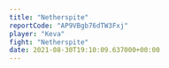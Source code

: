 ```yaml
---
title: "Netherspite"
reportCode: "AP9VBgb76dTW3Fxj"
player: "Keva"
fight: "Netherspite"
date: 2021-08-30T19:10:09.637000+00:00
---
```

